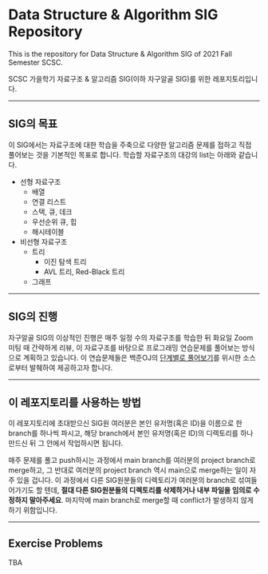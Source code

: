 # Data Structure & Algorithm SIG Repository

This is the repository for Data Structure & Algorithm SIG of 2021 Fall Semester SCSC.

SCSC 가을학기 자료구조 & 알고리즘 SIG(이하 자구알골 SIG)를 위한 레포지토리입니다.

---

## SIG의 목표

이 SIG에서는 자료구조에 대한 학습을 주축으로 다양한 알고리즘 문제를 접하고 직접 풀어보는 것을 기본적인 목표로 합니다. 학습할 자료구조의 대강의 list는 아래와 같습니다.

- 선형 자료구조
    - 배열
    - 연결 리스트
    - 스택, 큐, 데크
    - 우선순위 큐, 힙
    - 해시테이블
- 비선형 자료구조
    - 트리
        - 이진 탐색 트리
        - AVL 트리, Red-Black 트리
    - 그래프

---

## SIG의 진행

자구알골 SIG의 이상적인 진행은 매주 일정 수의 자료구조를 학습한 뒤 화요일 Zoom 미팅 때 간략하게 리뷰, 이 자료구조를 바탕으로 프로그래밍 연습문제를 풀어보는 방식으로 계획하고 있습니다. 이 연습문제들은 백준OJ의 [단계별로 풀어보기](https://www.acmicpc.net/step)를 위시한 소스로부터 발췌하여 제공하고자 합니다.

---

## 이 레포지토리를 사용하는 방법

이 레포지토리에 초대받으신 SIG원 여러분은 본인 유저명(혹은 ID)을 이름으로 한 branch를 하나씩 파시고, 해당 branch에서 본인 유저명(혹은 ID)의 디렉토리를 하나 만드신 뒤 그 안에서 작업하시면 됩니다.

매주 문제를 풀고 push하시는 과정에서 main branch를 여러분의 project branch로 merge하고, 그 반대로 여러분의 project branch 역시 main으로 merge하는 일이 자주 있을 겁니다. 이 과정에서 다른 SIG원분들의 디렉토리가 여러분의 branch로 섞여들어가기도 할 텐데, **절대 다른 SIG원분들의 디렉토리를 삭제하거나 내부 파일을 임의로 수정하지 말아주세요**. 마지막에 main branch로 merge할 때 conflict가 발생하지 않게 하기 위함입니다.

---

## Exercise Problems

TBA